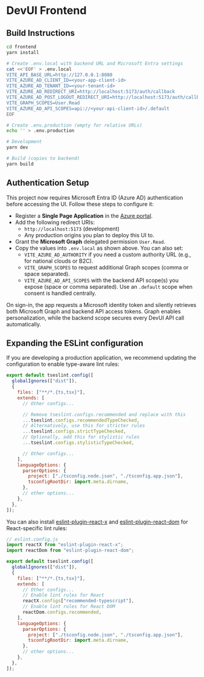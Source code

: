 # DevUI Frontend

## Build Instructions

```bash
cd frontend
yarn install

# Create .env.local with backend URL and Microsoft Entra settings
cat <<'EOF' > .env.local
VITE_API_BASE_URL=http://127.0.0.1:8080
VITE_AZURE_AD_CLIENT_ID=<your-app-client-id>
VITE_AZURE_AD_TENANT_ID=<your-tenant-id>
VITE_AZURE_AD_REDIRECT_URI=http://localhost:5173/auth/callback
VITE_AZURE_AD_POST_LOGOUT_REDIRECT_URI=http://localhost:5173/auth/callback
VITE_GRAPH_SCOPES=User.Read
VITE_AZURE_AD_API_SCOPES=api://<your-api-client-id>/.default
EOF

# Create .env.production (empty for relative URLs)
echo '' > .env.production

# Development
yarn dev

# Build (copies to backend)
yarn build
```

## Authentication Setup

This project now requires Microsoft Entra ID (Azure AD) authentication before accessing the UI. Follow these steps to configure it:

- Register a **Single Page Application** in the [Azure portal](https://entra.microsoft.com/).
- Add the following redirect URIs:
  - `http://localhost:5173` (development)
  - Any production origins you plan to deploy this UI to.
- Grant the **Microsoft Graph** delegated permission `User.Read`.
- Copy the values into `.env.local` as shown above. You can also set:
  - `VITE_AZURE_AD_AUTHORITY` if you need a custom authority URL (e.g., for national clouds or B2C).
  - `VITE_GRAPH_SCOPES` to request additional Graph scopes (comma or space separated).
  - `VITE_AZURE_AD_API_SCOPES` with the backend API scope(s) you expose (space or comma separated). Use an `.default` scope when consent is handled centrally.

On sign-in, the app requests a Microsoft identity token and silently retrieves both Microsoft Graph and backend API access tokens. Graph enables personalization, while the backend scope secures every DevUI API call automatically.

## Expanding the ESLint configuration

If you are developing a production application, we recommend updating the configuration to enable type-aware lint rules:

```js
export default tseslint.config([
  globalIgnores(["dist"]),
  {
    files: ["**/*.{ts,tsx}"],
    extends: [
      // Other configs...

      // Remove tseslint.configs.recommended and replace with this
      ...tseslint.configs.recommendedTypeChecked,
      // Alternatively, use this for stricter rules
      ...tseslint.configs.strictTypeChecked,
      // Optionally, add this for stylistic rules
      ...tseslint.configs.stylisticTypeChecked,

      // Other configs...
    ],
    languageOptions: {
      parserOptions: {
        project: ["./tsconfig.node.json", "./tsconfig.app.json"],
        tsconfigRootDir: import.meta.dirname,
      },
      // other options...
    },
  },
]);
```

You can also install [eslint-plugin-react-x](https://github.com/Rel1cx/eslint-react/tree/main/packages/plugins/eslint-plugin-react-x) and [eslint-plugin-react-dom](https://github.com/Rel1cx/eslint-react/tree/main/packages/plugins/eslint-plugin-react-dom) for React-specific lint rules:

```js
// eslint.config.js
import reactX from "eslint-plugin-react-x";
import reactDom from "eslint-plugin-react-dom";

export default tseslint.config([
  globalIgnores(["dist"]),
  {
    files: ["**/*.{ts,tsx}"],
    extends: [
      // Other configs...
      // Enable lint rules for React
      reactX.configs["recommended-typescript"],
      // Enable lint rules for React DOM
      reactDom.configs.recommended,
    ],
    languageOptions: {
      parserOptions: {
        project: ["./tsconfig.node.json", "./tsconfig.app.json"],
        tsconfigRootDir: import.meta.dirname,
      },
      // other options...
    },
  },
]);
```
